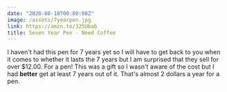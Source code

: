 ```yaml
---
date: "2020-08-18T00:00:00Z"
image: /assets/7yearpen.jpg
link: https://amzn.to/325Ubab
title: Seven Year Pen - Need Coffee
---
```


I haven't had this pen for 7 years yet so I will have to get back to you when it comes to whether it lasts the 7 years but I am surprised that they sell for over $12.00. For a pen! This was a gift so I wasn't aware of the cost but I had **better** get at least 7 years out of it. That's almost 2 dollars a year for a pen.